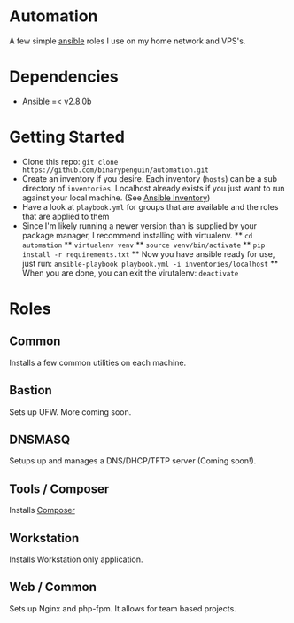 # Automation
A few simple [ansible](https://docs.ansible.com) roles I use on my home network and VPS's.

# Dependencies
* Ansible =< v2.8.0b

# Getting Started
* Clone this repo: ```git clone https://github.com/binarypenguin/automation.git```
* Create an inventory if you desire. Each inventory (```hosts```) can be a sub directory of ```inventories```. Localhost already exists if you just want to run against your local machine. (See [Ansible Inventory](http://docs.ansible.com/ansible/intro_inventory.html))
* Have a look at ```playbook.yml``` for groups that are available and the roles that are applied to them
* Since I'm likely running a newer version than is supplied by your package manager, I recommend installing with virtualenv.
** ```cd automation```
** ```virtualenv venv```
** ```source venv/bin/activate```
** ```pip install -r requirements.txt```
** Now you have ansible ready for use, just run: ```ansible-playbook playbook.yml -i inventories/localhost```
** When you are done, you can exit the virutalenv: ```deactivate```

# Roles
## Common
Installs a few common utilities on each machine.

## Bastion
Sets up UFW. More coming soon.

## DNSMASQ
Setups up and manages a DNS/DHCP/TFTP server (Coming soon!).

## Tools / Composer
Installs [Composer](https://getcomposer.org/)

## Workstation
Installs Workstation only application.

## Web / Common
Sets up Nginx and php-fpm. It allows for team based projects.

